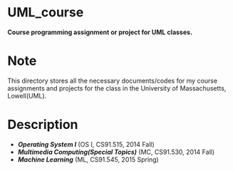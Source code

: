 # UML_course
**Course programming assignment or project for UML classes.**

# Note
This directory stores all the necessary documents/codes for my course assignments and projects for the class in the University of Massachusetts, Lowell(UML).

# Description
- ***Operating System I*** (OS I, CS91.515, 2014 Fall)
- ***Multimedia Computing(Special Topics)*** (MC, CS91.530, 2014 Fall)
- ***Machine Learning*** (ML, CS91.545, 2015 Spring)
